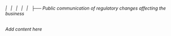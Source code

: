 ###### |   |   |   |   |   ├── Public communication of regulatory changes affecting the business

*Add content here*